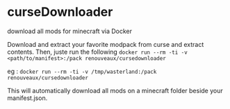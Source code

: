 # curseDownloader
download all mods for minecraft via Docker

Download and extract your favorite modpack from curse and extract contents.
Then, juste run the following
`docker run --rm -ti -v <path/to/manifest>:/pack renouveaux/cursedownloader`

eg : `docker run --rm -ti -v /tmp/wasterland:/pack renouveaux/cursedownloader`

This will automatically download all mods on a minecraft folder beside your manifest.json.
